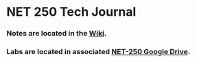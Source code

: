 # NET 250 Tech Journal

### Notes are located in the [Wiki](https://github.com/avongard/tech-journal/wiki).

### Labs are located in associated [NET-250 Google Drive](https://drive.google.com/drive/u/2/folders/1ghFGtRg8WgEjZu1CRsq9syoXqQhga56J).
